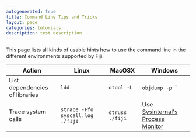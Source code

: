 ```yaml
---
autogenerated: true
title: Command Line Tips and Tricks
layout: page
categories: tutorials
description: test description
---
```


This page lists all kinds of usable hints how to use the command line in the different environments supported by Fiji.

| Action                         | Linux                                   | MacOSX                    | Windows                                                                                            |
|--------------------------------|-----------------------------------------|---------------------------|----------------------------------------------------------------------------------------------------|
| List dependencies of libraries | `ldd `<library-file>                    | `otool -L `<library-file> | `objdump -p `<library-file>` | grep "DLL Name:"`                                                   |
| Trace system calls             | `strace -Ffo syscall.log ./fiji `<args> | `dtruss ./fiji `<args>    | Use [Sysinternal's Process Monitor](http://technet.microsoft.com/en-us/sysinternals/bb896645.aspx) |
